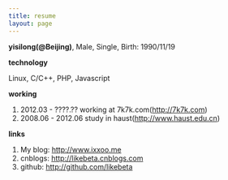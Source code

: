 ```yaml
---
title: resume
layout: page
---
```


**yisilong(@Beijing)**, Male, Single, Birth: 1990/11/19

**technology**

Linux, C/C++, PHP, Javascript

**working**

1. 2012.03 - ????.?? working at 7k7k.com(<http://7k7k.com>)
2. 2008.06 - 2012.06 study in haust(<http://www.haust.edu.cn>)

**links**

1. My blog: <http://www.ixxoo.me>
2. cnblogs: <http://likebeta.cnblogs.com>
3.  github: <http://github.com/likebeta>